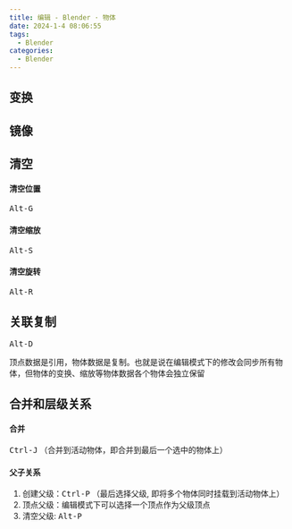 ```yaml
---
title: 编辑 - Blender · 物体
date: 2024-1-4 08:06:55
tags:
  - Blender
categories:
  - Blender
---
```


## 变换

## 镜像

## 清空

#### 清空位置

<kbd>Alt-G</kbd>

#### 清空缩放

<kbd>Alt-S</kbd>

#### 清空旋转

<kbd>Alt-R</kbd>

## 关联复制

<kbd>Alt-D</kbd>

顶点数据是引用，物体数据是复制。也就是说在编辑模式下的修改会同步所有物体，但物体的变换、缩放等物体数据各个物体会独立保留

## 合并和层级关系

#### 合并

<kbd>Ctrl-J</kbd> （合并到活动物体，即合并到最后一个选中的物体上）

#### 父子关系

1. 创建父级：<kbd>Ctrl-P</kbd> （最后选择父级, 即将多个物体同时挂载到活动物体上）
2. 顶点父级：编辑模式下可以选择一个顶点作为父级顶点
3. 清空父级: <kbd>Alt-P</kbd>
